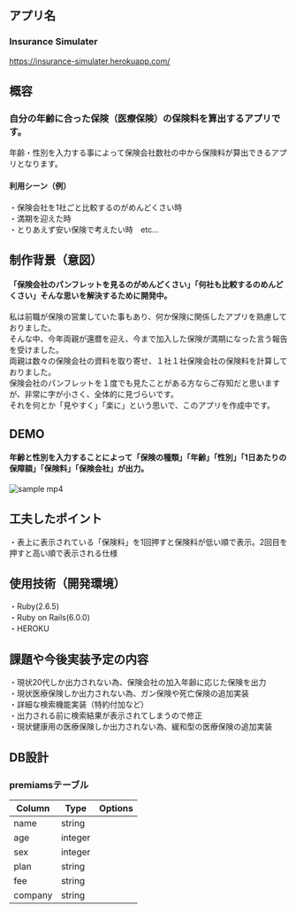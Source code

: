 ## アプリ名
### Insurance Simulater
https://insurance-simulater.herokuapp.com/
## 概容
### 自分の年齢に合った保険（医療保険）の保険料を算出するアプリです。
年齢・性別を入力する事によって保険会社数社の中から保険料が算出できるアプリとなります。  

#### 利用シーン（例）
・保険会社を1社ごと比較するのがめんどくさい時  
・満期を迎えた時  
・とりあえず安い保険で考えたい時　etc...

## 制作背景（意図）
#### 「保険会社のパンフレットを見るのがめんどくさい」「何社も比較するのめんどくさい」そんな思いを解決するために開発中。
私は前職が保険の営業していた事もあり、何か保険に関係したアプリを熟慮しておりました。  
そんな中、今年両親が還暦を迎え、今まで加入した保険が満期になった言う報告を受けました。  
両親は数々の保険会社の資料を取り寄せ、１社１社保険会社の保険料を計算しておりました。  
保険会社のパンフレットを１度でも見たことがある方ならご存知だと思いますが、非常に字が小さく、全体的に見づらいです。  
それを何とか「見やすく」「楽に」という思いで、このアプリを作成中です。

## DEMO
#### 年齢と性別を入力することによって「保険の種類」「年齢」「性別」「1日あたりの保障額」「保険料」「保険会社」が出力。
![sample mp4](https://user-images.githubusercontent.com/66234441/89405104-00467c00-d756-11ea-9ca6-9cb6c9e838b9.gif)

## 工夫したポイント
・表上に表示されている「保険料」を1回押すと保険料が低い順で表示。2回目を押すと高い順で表示される仕様

## 使用技術（開発環境）
・Ruby(2.6.5)  
・Ruby on Rails(6.0.0)  
・HEROKU

## 課題や今後実装予定の内容
・現状20代しか出力されない為、保険会社の加入年齢に応じた保険を出力  
・現状医療保険しか出力されない為、ガン保険や死亡保険の追加実装  
・詳細な検索機能実装（特約付加など）  
・出力される前に検索結果が表示されてしまうので修正  
・現状健康用の医療保険しか出力されない為、緩和型の医療保険の追加実装

## DB設計
### premiamsテーブル
|Column|Type|Options|
|------|----|-------|
|name|string||
|age|integer||
|sex|integer||
|plan|string||
|fee|string||
|company|string||
